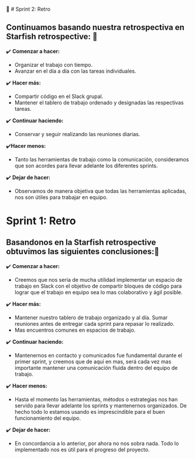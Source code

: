  :pushpin: # Sprint 2: Retro

## Continuamos basando nuestra retrospectiva en Starfish retrospective: :pencil:


:heavy_check_mark: **Comenzar a hacer:**
- Organizar el trabajo con tiempo.
- Avanzar en el día a día con las tareas individuales.

:heavy_check_mark: **Hacer más:**
- Compartir código en el Slack grupal.
- Mantener el tablero de trabajo ordenado y designadas las respectivas tareas.

:heavy_check_mark: **Continuar haciendo:**
- Conservar y seguir realizando las reuniones diarias.

:heavy_check_mark:**Hacer menos:**
- Tanto las herramientas de trabajo como la comunicación, consideramos que son acordes para llevar adelante los diferentes sprints.

:heavy_check_mark: **Dejar de hacer:**
- Observamos de manera objetiva que todas las herramientas aplicadas, nos son útiles para trabajar en equipo.


# Sprint 1: Retro

## **Basandonos en  la Starfish retrospective obtuvimos las siguientes conclusiones:**:pencil:

:heavy_check_mark:  **Comenzar a hacer:**
- Creemos que nos seria de mucha utilidad implementar un espacio de trabajo en Slack con el objetivo de compartir bloques de código para lograr que el trabajo en equipo sea lo mas colaborativo y ágil posible.

:heavy_check_mark: **Hacer más:**
- Mantener nuestro tablero de trabajo organizado y al día. Sumar reuniones antes de entregar cada sprint para repasar lo realizado.
- Mas encuentros comunes en espacios de trabajo.

:heavy_check_mark: **Continuar haciendo:**
- Mantenernos en contacto y comunicados fue fundamental durante el primer sprint, y creemos que de aquí en mas, será cada vez mas importante mantener una comunicación fluida dentro del equipo de trabajo.

:heavy_check_mark: **Hacer menos:**
- Hasta el momento las herramientas, métodos o estrategias nos han servido para llevar adelante los sprints y mantenernos organizados. De hecho todo lo estamos usando es imprescindible para el buen funcionamiento del equipo.

:heavy_check_mark: **Dejar de hacer:**
- En concordancia a lo anterior, por ahora no nos sobra nada. Todo lo implementado nos es útil para el progreso del proyecto.
